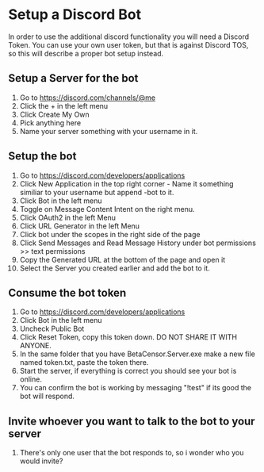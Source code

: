 # Setup a Discord Bot

In order to use the additional discord functionality you will need a Discord Token. You can use your own user token, but that is against Discord TOS, so this will describe a proper bot setup instead.

## Setup a Server for the bot
1. Go to https://discord.com/channels/@me
1. Click the + in the left menu
1. Click Create My Own
1. Pick anything here
1. Name your server something with your username in it.

## Setup the bot
1. Go to https://discord.com/developers/applications
1. Click New Application in the top right corner - Name it something similiar to your username but append -bot to it.
1. Click Bot in the left menu
1. Toggle on Message Content Intent on the right menu.
1. Click OAuth2 in the left Menu
1. Click URL Generator in the left Menu
1. Click bot under the scopes in the right side of the page
1. Click Send Messages and Read Message History under bot permissions >> text permissions 
1. Copy the Generated URL at the bottom of the page and open it
1. Select the Server you created earlier and add the bot to it.

## Consume the bot token
1. Go to https://discord.com/developers/applications
1. Click Bot in the left menu
1. Uncheck Public Bot
1. Click Reset Token, copy this token down. DO NOT SHARE IT WITH ANYONE.
1. In the same folder that you have BetaCensor.Server.exe make a new file named token.txt, paste the token there.
1. Start the server, if everything is correct you should see your bot is online.
1. You can confirm the bot is working by messaging "!test" if its good the bot will respond.

## Invite whoever you want to talk to the bot to your server
1. There's only one user that the bot responds to, so i wonder who you would invite?